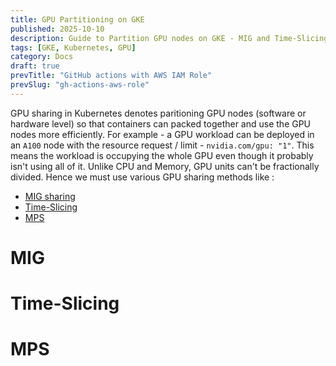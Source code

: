 ```yaml
---
title: GPU Partitioning on GKE
published: 2025-10-10
description: Guide to Partition GPU nodes on GKE - MIG and Time-Slicing
tags: [GKE, Kubernetes, GPU]
category: Docs
draft: true
prevTitle: "GitHub actions with AWS IAM Role"
prevSlug: "gh-actions-aws-role"
---
```

GPU sharing in Kubernetes denotes paritioning GPU nodes (software or hardware level) so that containers can packed together and use the GPU nodes more efficiently. For example - a GPU workload can be deployed in an `A100` node with the resource request / limit - `nvidia.com/gpu: "1"`. This means the workload is occupying the whole GPU even though it probably isn't using all of it. Unlike CPU and Memory, GPU units can't be fractionally divided. Hence we must use various GPU sharing methods like :
* [MIG sharing](#mig)
* [Time-Slicing](#time-slicing)
* [MPS](#mps)

# MIG

# Time-Slicing

# MPS